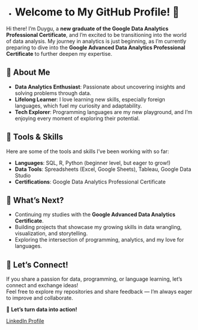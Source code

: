- # Welcome to My GitHub Profile! 👋

Hi there! I’m Duygu, a **new graduate of the Google Data Analytics Professional Certificate**, and I’m excited to be transitioning into the world of data analysis. My journey in analytics is just beginning, as I’m currently preparing to dive into the **Google Advanced Data Analytics Professional Certificate** to further deepen my expertise.

## 🌟 About Me
- **Data Analytics Enthusiast**: Passionate about uncovering insights and solving problems through data.
- **Lifelong Learner**: I love learning new skills, especially foreign languages, which fuel my curiosity and adaptability.
- **Tech Explorer**: Programming languages are my new playground, and I’m enjoying every moment of exploring their potential.

## 🔧 Tools & Skills
Here are some of the tools and skills I’ve been working with so far:
- **Languages**: SQL, R, Python (beginner level, but eager to grow!)
- **Data Tools**: Spreadsheets (Excel, Google Sheets), Tableau, Google Data Studio
- **Certifications**: Google Data Analytics Professional Certificate

## 🌱 What’s Next?
- Continuing my studies with the **Google Advanced Data Analytics Certificate**.
- Building projects that showcase my growing skills in data wrangling, visualization, and storytelling.
- Exploring the intersection of programming, analytics, and my love for languages.

## 💬 Let’s Connect!
If you share a passion for data, programming, or language learning, let’s connect and exchange ideas!  
Feel free to explore my repositories and share feedback — I’m always eager to improve and collaborate.

🚀 **Let’s turn data into action!**

[LinkedIn Profile](https://www.linkedin.com/in/duyguseherpankalyersiz/)
